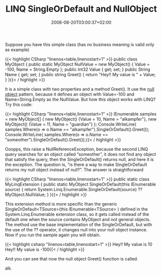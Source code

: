 ﻿---
title: "LINQ SingleOrDefault and NullObject"
description: ""
date: 2008-08-20T03:00:37+02:00
draft: false
tags: [LINQ]
categories: [LINQ]
---
Suppose you have this simple class (has no business meaning is valid only as example)

{{< highlight CSharp "linenos=table,linenostart=1" >}}
public class MyObject
{
    public static MyObject NullValue = new MyObject() { Value = -100, Name = String.Empty };
    public Int32 Value { get; set; }
    public String Name { get; set; }
    public string Greet()
    {
        return "Hey!! My value is " + Value;
    }
}{{< / highlight >}}

<!-- Code inserted with Steve Dunn's Windows Live Writer Code Formatter Plugin.  http://dunnhq.com -->

It is a simple class with two properties and a method Greet(). It use the [null object](http://en.wikipedia.org/wiki/Null_Object_pattern) pattern, because it defines an object with Value=-100 and Name=String.Empty as the NullValue. But how this object works with LINQ? Try this code:

{{< highlight CSharp "linenos=table,linenostart=1" >}}
IEnumerable<MyObject> samples = new MyObject[]
{
    new MyObject() {Value = 10, Name = "alkampfer"},
    new MyObject() {Value = 11, Name = "guardian"}
};
Console.WriteLine(
    samples.Where(o => o.Name == "alkampfer").SingleOrDefault().Greet());
Console.WriteLine(
    samples.Where(o => o.Name == "someother").SingleOrDefault().Greet());{{< / highlight >}}

<!-- Code inserted with Steve Dunn's Windows Live Writer Code Formatter Plugin.  http://dunnhq.com -->

Ooopps, this raise a NullReferenceException, because the second LINQ query searches for an object called “someother”, it does not find any object that satisfy the query, then the SingleOrDefault() returns null, and here it is the exception. The question is, “is there a way to make SingleOrDefault returns my null object instead of null?”. The answer is straightforward

{{< highlight CSharp "linenos=table,linenostart=1" >}}
public static class MyLinqExtension
{
    public static MyObject SingleOrDefault(this IEnumerable<MyObject> source)
    {
        return System.Linq.Enumerable.SingleOrDefault(source) ?? MyObject.NullValue;
    }
}{{< / highlight >}}

<!-- Code inserted with Steve Dunn's Windows Live Writer Code Formatter Plugin.  http://dunnhq.com -->

This extension method is more specific than the generic SingleOrDefault&lt;TSource&gt;(this IEnumerable&lt;TSource&gt; ) defined in the System.Linq.Enumerable extension class, so it gets called instead of the default one when the source contains MyObject and not general objects. The method use the base implementation of the SingleOrDefault, but with the use of the ?? operator, it changes null into your null object instance. Now if you run the sample again you will obtain.

{{< highlight csharp "linenos=table,linenostart=1" >}}
Hey!! My value is 10
Hey!! My value is -100{{< / highlight >}}

<!-- Code inserted with Steve Dunn's Windows Live Writer Code Formatter Plugin.  http://dunnhq.com -->

And you can see that now the null object Greet() function is called.

alk.

